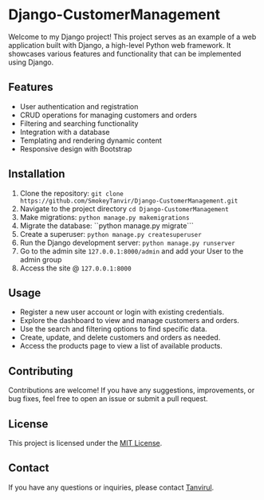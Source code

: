 # Django-CustomerManagement

Welcome to my Django project! This project serves as an example of a web application built with Django, a high-level Python web framework. It showcases various features and functionality that can be implemented using Django.

## Features

- User authentication and registration
- CRUD operations for managing customers and orders
- Filtering and searching functionality
- Integration with a database
- Templating and rendering dynamic content
- Responsive design with Bootstrap

## Installation

1. Clone the repository: ```git clone https://github.com/SmokeyTanvir/Django-CustomerManagement.git```
2. Navigate to the project directory ```cd Django-CustomerManagement```
3. Make migrations: ```python manage.py makemigrations```
4. Migrate the database: ``python manage.py migrate```
5. Create a superuser: ```python manage.py createsuperuser```
6. Run the Django development server: ```python manage.py runserver```
7. Go to the admin site ```127.0.0.1:8000/admin``` and add your User to the admin group 
8. Access the site @  ```127.0.0.1:8000```

## Usage

- Register a new user account or login with existing credentials.
- Explore the dashboard to view and manage customers and orders.
- Use the search and filtering options to find specific data.
- Create, update, and delete customers and orders as needed.
- Access the products page to view a list of available products.

## Contributing

Contributions are welcome! If you have any suggestions, improvements, or bug fixes, feel free to open an issue or submit a pull request.

## License

This project is licensed under the [MIT License](LICENSE).

## Contact

If you have any questions or inquiries, please contact [Tanvirul](mailto:mazumdersaiful1973@gmail.com).


